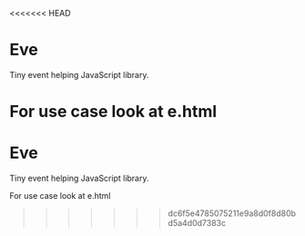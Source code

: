 <<<<<<< HEAD
# Eve

Tiny event helping JavaScript library.

For use case look at e.html
=======
# Eve

Tiny event helping JavaScript library.

For use case look at e.html
>>>>>>> dc6f5e4785075211e9a8d0f8d80bd5a4d0d7383c
